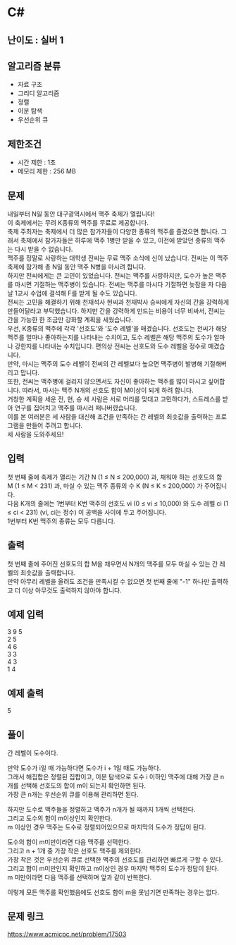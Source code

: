 # C#

## 난이도 : 실버 1

## 알고리즘 분류
  - 자료 구조
  - 그리디 알고리즘
  - 정렬
  - 이분 탐색
  - 우선순위 큐

## 제한조건
  - 시간 제한 : 1초
  - 메모리 제한 : 256 MB

## 문제
내일부터 N일 동안 대구광역시에서 맥주 축제가 열립니다!<br/>
이 축제에서는 무려 K종류의 맥주를 무료로 제공합니다.<br/>
축제 주최자는 축제에서 더 많은 참가자들이 다양한 종류의 맥주를 즐겼으면 합니다. 그래서 축제에서 참가자들은 하루에 맥주 1병만 받을 수 있고, 이전에 받았던 종류의 맥주는 다시 받을 수 없습니다.<br/>
맥주를 정말로 사랑하는 대학생 전씨는 무료 맥주 소식에 신이 났습니다. 전씨는 이 맥주 축제에 참가해 총 N일 동안 맥주 N병을 마시려 합니다.<br/>
하지만 전씨에게는 큰 고민이 있었습니다. 전씨는 맥주를 사랑하지만, 도수가 높은 맥주를 마시면 기절하는 맥주병이 있습니다. 전씨는 맥주를 마시다 기절하면 늦잠을 자 다음 날 1교시 수업에 결석해 F를 받게 될 수도 있습니다.<br/>
전씨는 고민을 해결하기 위해 천재석사 현씨과 천재박사 승씨에게 자신의 간을 강력하게 만들어달라고 부탁했습니다. 하지만 간을 강력하게 만드는 비용이 너무 비싸서, 전씨는 간을 가능한 한 조금만 강화할 계획을 세웠습니다.<br/>
우선, K종류의 맥주에 각각 '선호도'와 '도수 레벨'을 매겼습니다. 선호도는 전씨가 해당 맥주를 얼마나 좋아하는지를 나타내는 수치이고, 도수 레벨은 해당 맥주의 도수가 얼마나 강한지를 나타내는 수치입니다. 편의상 전씨는 선호도와 도수 레벨을 정수로 매겼습니다.<br/>
만약, 마시는 맥주의 도수 레벨이 전씨의 간 레벨보다 높으면 맥주병이 발병해 기절해버리고 맙니다.<br/>
또한, 전씨는 맥주병에 걸리지 않으면서도 자신이 좋아하는 맥주를 많이 마시고 싶어합니다. 따라서, 마시는 맥주 N개의 선호도 합이 M이상이 되게 하려 합니다.<br/>
거창한 계획을 세운 전, 현, 승 세 사람은 서로 머리를 맞대고 고민하다가, 스트레스를 받아 연구를 집어치고 맥주를 마시러 떠나버렸습니다.<br/>
이를 본 여러분은 세 사람을 대신해 조건을 만족하는 간 레벨의 최솟값을 출력하는 프로그램을 만들어 주려고 합니다.<br/>
세 사람을 도와주세요!<br/>


## 입력
첫 번째 줄에 축제가 열리는 기간 N (1 ≤ N ≤ 200,000) 과, 채워야 하는 선호도의 합 M (1 ≤ M < 231) 과, 마실 수 있는 맥주 종류의 수 K (N ≤ K ≤ 200,000) 가 주어집니다.<br/>
다음 K개의 줄에는 1번부터 K번 맥주의 선호도 vi (0 ≤ vi ≤ 10,000) 와 도수 레벨 ci (1 ≤ ci < 231) (vi, ci는 정수) 이 공백을 사이에 두고 주어집니다.<br/>
1번부터 K번 맥주의 종류는 모두 다릅니다.<br/>


## 출력
첫 번째 줄에 주어진 선호도의 합 M을 채우면서 N개의 맥주를 모두 마실 수 있는 간 레벨의 최솟값을 출력합니다.<br/>
만약 아무리 레벨을 올려도 조건을 만족시킬 수 없으면 첫 번째 줄에 "-1" 하나만 출력하고 더 이상 아무것도 출력하지 않아야 합니다.<br/>


## 예제 입력
3 9 5<br/>
2 5<br/>
4 6<br/>
3 3<br/>
4 3<br/>
1 4<br/>


## 예제 출력
5<br/>


## 풀이
간 레벨이 도수이다.<br/>


만약 도수가 i일 때 가능하다면 도수가 i + 1일 때도 가능하다.<br/>
그래서 해집합은 정렬된 집합이고, 이분 탐색으로 도수 i 이하인 맥주에 대해 가장 큰 n개를 선택해 선호도의 합이 m이 되는지 확인하면 된다.<br/>
가장 큰 n개는 우선순위 큐를 이용해 관리하면 된다.<br/>


하지만 도수로 맥주들을 정렬하고 맥주가 n개가 될 때까지 1개씩 선택한다.<br/>
그리고 도수의 합이 m이상인지 확인한다.<br/>
m 이상인 경우 맥주는 도수로 정렬되어있으므로 마지막의 도수가 정답이 된다.<br/>


도수의 합이 m미만이라면 다음 맥주를 선택한다.<br/>
그리고 n + 1개 중 가장 작은 선호도 맥주를 제외한다.<br/>
가장 작은 것은 우선순위 큐로 선택한 맥주의 선호도를 관리하면 빠르게 구할 수 있다.<br/>
그리고 합이 m미만인지 확인하고 m이상인 경우 마지막 맥주의 도수가 정답이 된다.<br/>
m 미만이라면 다음 맥주를 선택하며 앞과 같이 반복한다.<br/>


이렇게 모든 맥주를 확인했음에도 선호도 합이 m을 못넘기면 만족하는 경우는 없다.<br/>


## 문제 링크
https://www.acmicpc.net/problem/17503